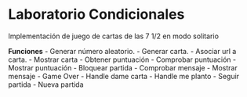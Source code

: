 # Laboratorio Condicionales

Implementación de juego de cartas de las 7 1/2 en modo solitario 

**Funciones**
    - Generar número aleatorio.
    - Generar carta.
    - Asociar url a carta.
    - Mostrar carta
    - Obtener puntuación
    - Comprobar puntuación
    - Mostrar puntuación
    - Bloquear partida
    - Comprobar mensaje
    - Mostrar mensaje
    - Game Over
    - Handle dame carta
    - Handle me planto
    - Seguir partida
    - Nueva partida
